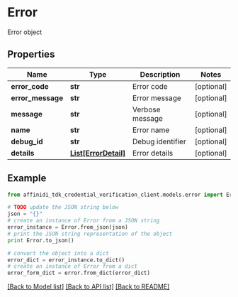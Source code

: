 # Error

Error object

## Properties

| Name              | Type                                    | Description      | Notes      |
| ----------------- | --------------------------------------- | ---------------- | ---------- |
| **error_code**    | **str**                                 | Error code       | [optional] |
| **error_message** | **str**                                 | Error message    | [optional] |
| **message**       | **str**                                 | Verbose message  | [optional] |
| **name**          | **str**                                 | Error name       | [optional] |
| **debug_id**      | **str**                                 | Debug identifier | [optional] |
| **details**       | [**List[ErrorDetail]**](ErrorDetail.md) | Error details    | [optional] |

## Example

```python
from affinidi_tdk_credential_verification_client.models.error import Error

# TODO update the JSON string below
json = "{}"
# create an instance of Error from a JSON string
error_instance = Error.from_json(json)
# print the JSON string representation of the object
print Error.to_json()

# convert the object into a dict
error_dict = error_instance.to_dict()
# create an instance of Error from a dict
error_form_dict = error.from_dict(error_dict)
```

[[Back to Model list]](../README.md#documentation-for-models) [[Back to API list]](../README.md#documentation-for-api-endpoints) [[Back to README]](../README.md)
